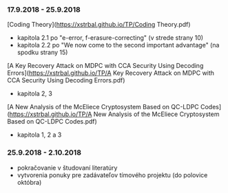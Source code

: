 ### 17.9.2018 - 25.9.2018

[Coding Theory](https://xstrbal.github.io/TP/Coding Theory.pdf)
+ kapitola 2.1 po "e-error, f-erasure-correcting" (v strede strany 10)
+ kapitola 2.2 po "We now come to the second important advantage" (na 
spodku strany 15)

[A Key Recovery Attack on MDPC with CCA Security Using Decoding Errors](https://xstrbal.github.io/TP/A Key Recovery Attack on MDPC with CCA Security Using Decoding Errors.pdf)
+ kapitola 2, 3

[A New Analysis of the McEliece Cryptosystem Based on QC-LDPC Codes](https://xstrbal.github.io/TP/A New Analysis of the McEliece Cryptosystem Based on QC-LDPC Codes.pdf)
+ kapitola 1, 2 a 3


### 25.9.2018 - 2.10.2018

+ pokračovanie v študovaní literatúry
+ vytvorenia ponuky pre zadávateľov tímového projektu (do polovice októbra)
